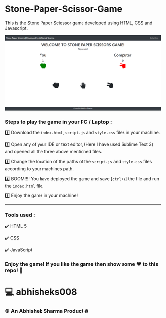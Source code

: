 # Stone-Paper-Scissor-Game
This is the Stone Paper Sciessor game developed using HTML, CSS and Javascript.

<img src = "https://github.com/abhisheks008/Stone-Paper-Scissor-Game/blob/main/spsdemo.png" >

### Steps to play the game in your PC / Laptop :
:one: Download the ```index.html```, ```script.js``` and ```style.css``` files in your machine.

:two: Open any of your IDE or text editor, (Here I have used Sublime Text 3) and opened all the three above mentioned files.

:three: Change the location of the paths of the ```script.js``` and ```style.css``` files according to your machines path.

:four: BOOM!!!! You have deployed the game and save [```ctrl+s```]  the file and run the ```index.html``` file.

:five: Enjoy the game in your machine!

---------------------------------------------------------------------------


### Tools used :
:heavy_check_mark: HTML 5

:heavy_check_mark: CSS

:heavy_check_mark: JavaScript

### Enjoy the game! If you like the game then show some :heart: to this repo! :100:


# :computer: abhisheks008

### :copyright: An Abhishek Sharma Product :fire:

